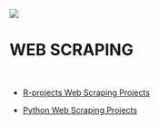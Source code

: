 ![](http://arqmain.net/RProject_Python_Logos/RWebScraping.gif) 
# WEB SCRAPING
<br>

* [ R-projects Web Scraping Projects ](https://github.com/arqmain/WEB_SCRAPING/tree/master/R_Web_Scraping)

* [ Python Web Scraping Projects ](https://github.com/arqmain/WEB_SCRAPING/tree/master/Python_Web_Scraping)


